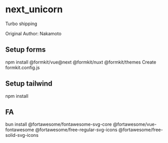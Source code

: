 # next_unicorn

Turbo shipping

Original Author: Nakamoto

## Setup forms
npm install @formkit/vue@next @formkit/nuxt @formkit/themes 
Create formkit.config.js

## Setup tailwind
npm install

## FA
bun install @fortawesome/fontawesome-svg-core @fortawesome/vue-fontawesome @fortawesome/free-regular-svg-icons @fortawesome/free-solid-svg-icons
